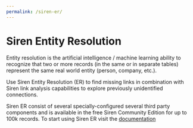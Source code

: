 ```yaml
---
permalink: /siren-er/
---
```

# Siren Entity Resolution

Entity resolution is the artificial intelligence / machine learning ability to recognize that two or more records (in the same or in separate tables) represent the same real world entity (person, company, etc.).


Use Siren Entity Resolution (ER) to find missing links in combination with Siren link analysis capabilities to explore previously unidentified connections.

Siren ER consist of several specially-configured several third party components and is available in the free Siren Community Edition for up to 100k records.  To start using Siren ER visit the [documentation](https://docs.support.siren.io/siren-er/2.0.0/index.html)
